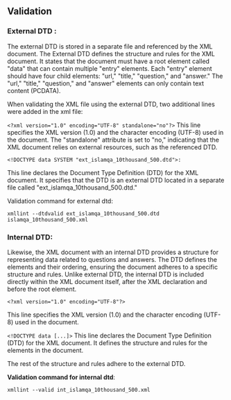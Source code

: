 ## Validation
### External DTD :
The external DTD is stored in a separate file and referenced by the XML
document. The External DTD defines the structure and rules for the XML
document. It states that the document must have a root element called "data"
that can contain multiple "entry" elements. Each "entry" element should have four child elements: "url," "title," "question," and "answer."
The "url," "title," "question," and "answer" elements can only contain text content (PCDATA).

When validating the XML file using the external DTD, two additional
lines were added in the xml file:

```<?xml version="1.0" encoding="UTF-8" standalone="no"?>```
This line specifies the XML version (1.0) and the character encoding
(UTF-8) used in the document. The "standalone" attribute is set to
"no," indicating that the XML document relies on external
resources, such as the referenced DTD.

```
<!DOCTYPE data SYSTEM "ext_islamqa_10thousand_500.dtd">:
```
This line declares the Document Type Definition (DTD) for the XML
document. It specifies that the DTD is an external DTD located in a
separate file called "ext_islamqa_10thousand_500.dtd."

Validation command for external dtd: 
```
xmllint --dtdvalid ext_islamqa_10thousand_500.dtd islamqa_10thousand_500.xml
```
### Internal DTD:
Likewise, the XML document with an internal DTD provides a structure for
representing data related to questions and answers. The DTD defines the
elements and their ordering, ensuring the document adheres to a specific
structure and rules. Unlike external DTD, the internal DTD is included
directly within the XML document itself, after the XML declaration and
before the root element.
```
<?xml version="1.0" encoding="UTF-8"?>
```
This line specifies the XML version (1.0) and the character encoding (UTF-8) used in the
document.

```<!DOCTYPE data [...]>```
This line declares the Document Type
Definition (DTD) for the XML document. It defines the structure and
rules for the elements in the document.

The rest of the structure and rules adhere to the external DTD.

**Validation command for internal dtd**: 
```
xmllint --valid int_islamqa_10thousand_500.xml
```
